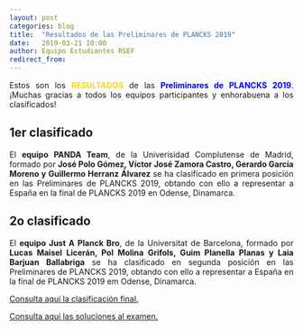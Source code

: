 ```yaml
---
layout: post
categories: blog
title:  "Resultados de las Preliminares de PLANCKS 2019"
date:   2019-03-21 10:00
author: Equipo Estudiantes RSEF
redirect_from:
---
```


<p style="text-align: justify">Estos son los <span style="color: #FFD700; font-weight:bold">RESULTADOS</span> de las 
<span style="color:blue;font-weight:bold">Preliminares de PLANCKS 2019</span>. ¡Muchas gracias a todos los equipos
participantes y enhorabuena a los clasificados!
</p>

<div class="container">
    <div class="section">
      <!--   Icon Section   -->
      <div class="row">
        <div class="col s12 m6">
          <div class="icon-block">
            <h2 class="center">1er clasificado</h2>

   <p class="light";p style="text-align: justify">El <strong>equipo PANDA Team</strong>, de la Univerisidad Complutense de Madrid, formado por <strong>José Polo Gómez, Víctor José Zamora Castro, Gerardo García Moreno y Guillermo Herranz Álvarez</strong> se ha clasificado en primera posición en las Preliminares de PLANCKS 2019, obtando con ello a representar a España en la final de PLANCKS 2019 en Odense, Dinamarca.</p>
          </div>
        </div>

   <div class="col s12 m6">
    <div class="icon-block">
      <h2 class="center">2o clasificado</h2>

   <p class="light";p style="text-align: justify">El <strong>equipo Just A Planck Bro</strong>, de la Universitat de Barcelona, formado por <strong>Lucas Maisel Licerán, Pol Molina Grifols, Guim Planella Planas y Laia Barjuan Ballabriga</strong> se ha clasificado en segunda posición en las Preliminares de PLANCKS 2019, obtando con ello a representar a España en  la final de PLANCKS 2019 em Odense, Dinamarca.</p>
         </div>
      </div>
    </div>
  </div>
</div>


<p style="text-align: justify"><a href="https://drive.google.com/file/d/1pDZeM4tCtcAAow2zZcDUndNeilce7WmT/view?usp=sharing">Consulta aquí la clasificación final.</a>
</p>

<p style="text-align: justify"><a href="https://drive.google.com/file/d/1kk3qMyBZhiTqoSmCGgj2XrBSYmKdphzu/view?usp=sharing">Consulta aquí las soluciones al examen.</a>
</p>
